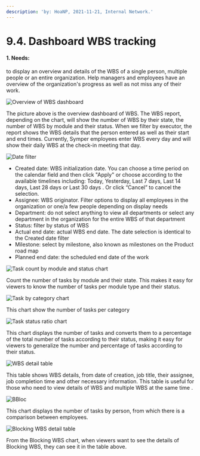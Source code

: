 ```yaml
---
description: 'by: HoaNP, 2021-11-21, Internal Network.'
---
```


# 9.4. Dashboard WBS tracking

#### 1. **Needs:**&#x20;

to display an overview and details of the WBS of a single person, multiple people or an entire organization. Help managers and employees have an overview of the organization's progress as well as not miss any of their work.

![Overview of WBS dashboard](<../.gitbook/assets/image (32).png>)

The picture above is the overview dashboard of WBS. The WBS report, depending on the chart, will show the number of WBS by their state, the number of WBS by module and their status. When we filter by executor, the report shows the WBS details that the person entered as well as their start and end times. Currently, Symper employees enter WBS every day and will show their daily WBS at the check-in meeting that day.

![Date filter](<../.gitbook/assets/image (20) (1).png>)

* Created date: WBS initialization date. You can choose a time period on the calendar field and then click "Apply" or choose according to the available timelines including: Today, Yesterday, Last 7 days, Last 14 days, Last 28 days or Last 30 days . Or click “Cancel” to cancel the selection.&#x20;
* Assignee: WBS originator. Filter options to display all employees in the organization or one/a few people depending on display needs&#x20;
* Department: do not select anything to view all departments or select any department in the organization for the entire WBS of that department&#x20;
* Status: filter by status of WBS&#x20;
* Actual end date: actual WBS end date. The date selection is identical to the Created date filter&#x20;
* Milestone: select by milestone, also known as milestones on the Product road map&#x20;
* Planned end date: the scheduled end date of the work

![Task count by module and status chart](<../.gitbook/assets/image (92).png>)

Count the number of tasks by module and their state. This makes it easy for viewers to know the number of tasks per module type and their status.

![Task by category chart](<../.gitbook/assets/image (34) (1).png>)

This chart show the number of tasks per category

![Task status ratio chart](<../.gitbook/assets/image (10).png>)

This chart displays the number of tasks and converts them to a percentage of the total number of tasks according to their status, making it easy for viewers to generalize the number and percentage of tasks according to their status.

![WBS detail table](<../.gitbook/assets/image (87) (1).png>)

This table shows WBS details, from date of creation, job title, their assignee, job completion time and other necessary information. This table is useful for those who need to view details of WBS and multiple WBS at the same time .

![BBloc](<../.gitbook/assets/image (89) (1).png>)

This chart displays the number of tasks by person, from which there is a comparison between employees.

![Blocking WBS detail table](<../.gitbook/assets/image (60).png>)

From the Blocking WBS chart, when viewers want to see the details of Blocking WBS, they can see it in the table above.

